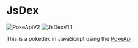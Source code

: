 # JsDex
![PokeApiV2](https://img.shields.io/badge/poke--api-v2-green)
![JsDexV1.1](https://img.shields.io/badge/JsDex-v1.1-green)

This is a pokedex in JavaScript using the [PokeApi](https://pokeapi.co/)